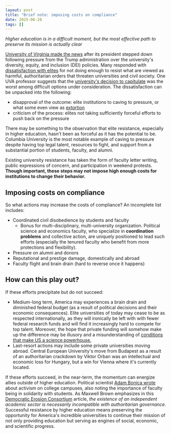 ```yaml
---
layout: post
title: "Brief note: imposing costs on compliance"
date: 2025-06-28
tags: []
---
```


*Higher education is in a difficult moment, but the most effective path to preserve its mission is actually clear* 

[University of Virginia made the news](https://apnews.com/article/university-of-virginia-dei-james-ryan-6f8cfc43738944ca8164ab20814c5695) after its president stepped down following pressure from the Trump administration over the university's diversity, equity, and inclusion (DEI) policies. Many responded with [dissatisfaction with elites](https://www.thebulwark.com/p/the-public-is-resisting-trump-the-elites-are-not-polling-deportations-big-beautiful-bill) for not doing enough to resist what are viewed as harmful, authoritarian orders that threaten universities and civil society. One UVA professor suggests that the [university's decision to capitulate](https://newrepublic.com/article/197393/university-virginia-president-james-ryan-caved-trump-resign) was the worst among difficult options under consideration.  The dissatisfaction can be unpacked into the following:
  - disapproval of the outcome: elite institutions to caving to pressure, or what some even view as [extortion](https://www.thecrimson.com/article/2025/6/26/enos-levitsky-harvard-trump-negotiation-extortion/) 
  - criticism of the process: elites not taking sufficiently forceful efforts to push back on the pressure

There may be something to the observation that elite resistance, especially in higher education, hasn't been as forceful as it has the potential to be. Columbia University is the most notable example of caving to pressure despite having top legal talent, resources to fight, and support from a substantial portion of students, faculty, and alumni.

Existing university resistance has taken the form of faculty letter writing, public expressions of concern, and participation in weekend protests. **Though important, these steps may not impose high enough costs for institutions to change their behavior.**

## Imposing costs on compliance

So what actions may increase the costs of compliance? An incomplete list includes:
  - Coordinated civil disobedience by students and faculty
    - Bonus for multi-disciplinary, multi-university organization. Political science and economics faculty, who specialize in **coordination problems** and collective action, are uniquely positioned to lead such efforts (especially the tenured faculty who benefit from more protections and flexibility).
  - Pressure on alumni and donors
  - Reputational and prestige damage, domestically and abroad
  - Faculty flight and brain drain (hard to reverse once it happens)

## How can this play out?

If these efforts precipitate but do not succeed:
  - Medium-long term, America may experiences a brain drain and diminished federal budget (as a result of political decisions and their economic consequences). Elite universities of today may cease to be as respected internationally, as they will ironically be left with with fewer federal research funds and will find it increasingly hard to compete for top talent. Moreover, the hope that private funding will somehow make up the difference may be illusory and a misunderstanding of [conditions that make US a science powerhouse.](https://steveblank.com/2025/04/15/how-the-u-s-became-a-science-superpower/)
  - Last-resort actions may include some private universities moving abroad. Central European University's move from Budapest as a result of an authoritarian crackdown by Viktor Orban was an intellectual and economic loss for Hungary, but a win for Vienna where it's currently located.

If these efforts succeed, in the near-term, the momentum can energize allies outside of higher education. Political scientist [Adam Bonica wrote](https://data4democracy.substack.com/p/the-power-of-student-protests-in) about activism on college campuses, also noting the importance of faculty being in solidarity with students.  As Maxwell Brown emphasizes in this [Democratic Erosion Consortium](https://democratic-erosion.org/2025/04/18/the-role-of-universities-in-keeping-american-democracy-alive/) article, *the existence of an independent academic sector is necessarily incompatible with authoritarian governance.* Successful resistance by higher education means preserving the opportunity for America's incredible universities to continue their mission of not only providing education but serving as engines of social, economic, and scientific progress.
